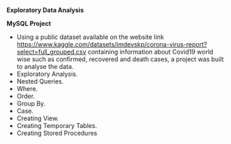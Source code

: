 **Exploratory Data Analysis**

**MySQL Project**

- Using a public dataset available on the website link https://www.kaggle.com/datasets/imdevskp/corona-virus-report?select=full_grouped.csv containing information about Covid19 world wise such as confirmed, recovered and death cases, a project was built to analyse the data.
- Exploratory Analysis.
- Nested Queries.
- Where.
- Order.
- Group By.
- Case.
- Creating View.
- Creating Temporary Tables.
- Creating Stored Procedures
